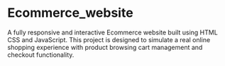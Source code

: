 # Ecommerce_website  

A fully responsive and interactive Ecommerce website built using HTML CSS and JavaScript. This project is designed to simulate a real online shopping experience with product browsing cart management and checkout functionality.

